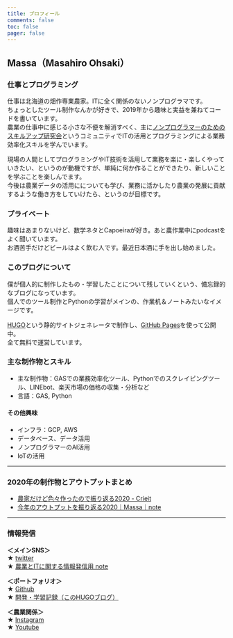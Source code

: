 ```yaml
---
title: プロフィール
comments: false
toc: false
pager: false
---
```



## Massa（Masahiro Ohsaki）

### 仕事とプログラミング
仕事は北海道の畑作専業農家。ITに全く関係のないノンプログラマです。  
ちょっとしたツール制作なんかが好きで、2019年から趣味と実益を兼ねてコードを書いています。  
農業の仕事中に感じる小さな不便を解消すべく、主に[ノンプログラマーのためのスキルアップ研究会](https://tonari-it.com/community-nonpro-semi/)というコミュニティでITの活用とプログラミングによる業務効率化スキルを学んでいます。

現場の人間としてプログラミングやIT技術を活用して業務を楽に・楽しくやっていきたい、というのが動機ですが、単純に何か作ることができたり、新しいことを学ぶことを楽しんでます。  
今後は農業データの活用にについても学び、業務に活かしたり農業の発展に貢献するような働き方をしていけたら、というのが目標です。

### プライベート
趣味はあまりないけど、数学ネタとCapoeiraが好き。あと農作業中にpodcastをよく聞いています。  
お酒苦手だけどビールはよく飲む人です。最近日本酒に手を出し始めました。

### このブログについて
僕が個人的に制作したもの・学習したことについて残していくという、備忘録的なブログになっています。  
個人でのツール制作とPythonの学習がメインの、作業机＆ノートみたいなイメージです。

[HUGO](https://gohugo.io/)という静的サイトジェネレータで制作し、[GitHub Pages](https://docs.github.com/ja/free-pro-team@latest/github/working-with-github-pages/about-github-pages)を使って公開中。  
全て無料で運営しています。

### 主な制作物とスキル
- 主な制作物：GASでの業務効率化ツール、Pythonでのスクレイピングツール、LINEbot、楽天市場の価格の収集・分析など
- 言語：GAS, Python

#### その他興味
- インフラ：GCP, AWS
- データベース、データ活用
- ノンプログラマーのAI活用
- IoTの活用

----
### 2020年の制作物とアウトプットまとめ
- [農家だけど色々作ったので振り返る2020 - Crieit](https://crieit.net/posts/GAS-Python)  
- [今年のアウトプットを振り返る2020｜Massa｜note](https://note.com/agrifeel_labo/n/n24dfceedab23)

----
### 情報発信
**＜メインSNS＞**  
★ [twitter](https://twitter.com/massasquash)  
★ [農業とITに関する情報発信用 note](https://note.mu/agrifeel_labo)

**＜ポートフォリオ＞**  
★ [Github](https://github.com/Massasquash)  
★ [開発・学習記録（このHUGOブログ）](https://massasquash.github.io/potatofolio/)

**＜農業関係＞**  
★ [Instagram](https://www.instagram.com/ohsakifarm/)  
★ [Youtube](https://www.youtube.com/channel/UCsu1mENsBiVFsdc-yq0a4Aw)